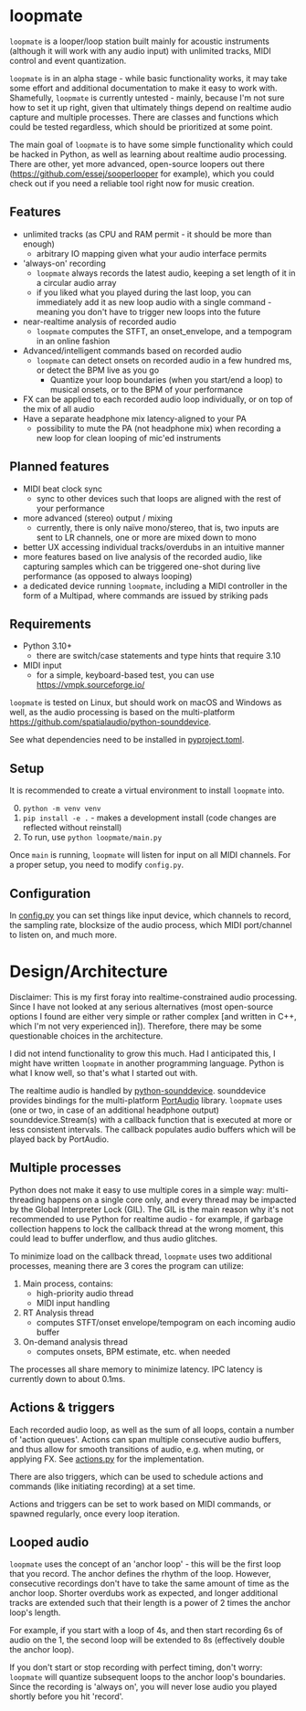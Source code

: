 # loopmate

`loopmate` is a looper/loop station built mainly for acoustic instruments
(although it will work with any audio input) with unlimited tracks, MIDI
control and event quantization.

`loopmate` is in an alpha stage - while basic functionality works, it may take
some effort and additional documentation to make it easy to work with.
Shamefully, `loopmate` is currently untested - mainly, because I'm not sure how
to set it up right, given that ultimately things depend on realtime audio
capture and multiple processes. There are classes and functions which could be
tested regardless, which should be prioritized at some point.

The main goal of `loopmate` is to have some simple functionality which could be
hacked in Python, as well as learning about realtime audio processing. There
are other, yet more advanced, open-source loopers out there
(https://github.com/essej/sooperlooper for example), which you could check out
if you need a reliable tool right now for music creation.

## Features
- unlimited tracks (as CPU and RAM permit - it should be more than enough)
  - arbitrary IO mapping given what your audio interface permits
- 'always-on' recording
  - `loopmate` always records the latest audio, keeping a set length of it in a
    circular audio array
  - if you liked what you played during the last loop, you can immediately add
    it as new loop audio with a single command - meaning you don't have to
    trigger new loops into the future
- near-realtime analysis of recorded audio
  - `loopmate` computes the STFT, an onset_envelope, and a tempogram in an online
    fashion
- Advanced/intelligent commands based on recorded audio
  - `loopmate` can detect onsets on recorded audio in a few hundred ms, or detect
    the BPM live as you go
    - Quantize your loop boundaries (when you start/end a loop) to musical
      onsets, or to the BPM of your performance
- FX can be applied to each recorded audio loop individually, or on top of the
  mix of all audio
- Have a separate headphone mix latency-aligned to your PA
  - possibility to mute the PA (not headphone mix) when recording a new loop
    for clean looping of mic'ed instruments

## Planned features

- MIDI beat clock sync
  - sync to other devices such that loops are aligned with the rest of your
    performance
- more advanced (stereo) output / mixing
  - currently, there is only naïve mono/stereo, that is, two inputs are sent to
    LR channels, one or more are mixed down to mono
- better UX accessing individual tracks/overdubs in an intuitive manner
- more features based on live analysis of the recorded audio, like capturing
  samples which can be triggered one-shot during live performance (as opposed
  to always looping)
- a dedicated device running `loopmate`, including a MIDI controller in the
  form of a Multipad, where commands are issued by striking pads

## Requirements

- Python 3.10+
  - there are switch/case statements and type hints that require 3.10
- MIDI input
  - for a simple, keyboard-based test, you can use https://vmpk.sourceforge.io/

`loopmate` is tested on Linux, but should work on macOS and Windows as well, as
the audio processing is based on the multi-platform
https://github.com/spatialaudio/python-sounddevice.

See what dependencies need to be installed in [pyproject.toml](pyproject.toml).

## Setup

It is recommended to create a virtual environment to install `loopmate` into.

0. `python -m venv venv`
1. `pip install -e .` - makes a development install (code changes are reflected
   without reinstall)
2. To run, use `python loopmate/main.py`

Once `main` is running, `loopmate` will listen for input on all MIDI channels.
For a proper setup, you need to modify `config.py`.

## Configuration
In [config.py](loopmate/config.py) you can set things like input device, which
channels to record, the sampling rate, blocksize of the audio process, which
MIDI port/channel to listen on, and much more.

# Design/Architecture

Disclaimer: This is my first foray into realtime-constrained audio processing.
Since I have not looked at any serious alternatives (most open-source options I
found are either very simple or rather complex [and written in C++, which I'm
not very experienced in]). Therefore, there may be some questionable choices in
the architecture.

I did not intend functionality to grow this much. Had I anticipated this, I
might have written `loopmate` in another programming language. Python is what I
know well, so that's what I started out with.

The realtime audio is handled by
[python-sounddevice](https://github.com/spatialaudio/python-sounddevice).
sounddevice provides bindings for the multi-platform
[PortAudio](http://www.portaudio.com/) library. `loopmate` uses (one or two, in
case of an additional headphone output) sounddevice.Stream(s) with a callback
function that is executed at more or less consistent intervals. The callback
populates audio buffers which will be played back by PortAudio.

## Multiple processes

Python does not make it easy to use multiple cores in a simple way:
multi-threading happens on a single core only, and every thread may be impacted
by the Global Interpreter Lock (GIL). The GIL is the main reason why it's not
recommended to use Python for realtime audio - for example, if garbage
collection happens to lock the callback thread at the wrong moment, this could
lead to buffer underflow, and thus audio glitches.

To minimize load on the callback thread, `loopmate` uses two additional
processes, meaning there are 3 cores the program can utilize:
1. Main process, contains:
   - high-priority audio thread
   - MIDI input handling
2. RT Analysis thread
   - computes STFT/onset envelope/tempogram on each incoming audio buffer
3. On-demand analysis thread
   - computes onsets, BPM estimate, etc. when needed

The processes all share memory to minimize latency. IPC latency is currently
down to about 0.1ms.

## Actions & triggers

Each recorded audio loop, as well as the sum of all loops, contain a number of
'action queues'. Actions can span multiple consecutive audio buffers, and thus
allow for smooth transitions of audio, e.g. when muting, or applying FX. See
[actions.py](loopmate/actions.py) for the implementation.

There are also triggers, which can be used to schedule actions and commands
(like initiating recording) at a set time.

Actions and triggers can be set to work based on MIDI commands, or spawned
regularly, once every loop iteration.

## Looped audio

`loopmate` uses the concept of an 'anchor loop' - this will be the first loop
that you record. The anchor defines the rhythm of the loop. However,
consecutive recordings don't have to take the same amount of time as the anchor
loop. Shorter overdubs work as expected, and longer additional tracks are
extended such that their length is a power of 2 times the anchor loop's length.

For example, if you start with a loop of 4s, and then start recording 6s of
audio on the 1, the second loop will be extended to 8s (effectively double the
anchor loop).

If you don't start or stop recording with perfect timing, don't worry: `loopmate`
will quantize subsequent loops to the anchor loop's boundaries. Since the
recording is 'always on', you will never lose audio you played shortly before
you hit 'record'.

